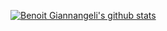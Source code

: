 [![Benoit Giannangeli's github stats](https://github-readme-stats.vercel.app/api?username=giann&theme=swift&count_private=true&show_icons=true)](https://github.com/anuraghazra/github-readme-stats)
